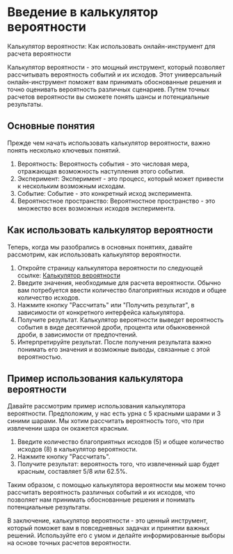 Введение в калькулятор вероятности
==================================

Калькулятор вероятности: Как использовать онлайн-инструмент для расчета вероятности

Калькулятор вероятности - это мощный инструмент, который позволяет рассчитывать вероятность событий и их исходов. Этот универсальный онлайн-инструмент поможет вам принимать обоснованные решения и точно оценивать вероятность различных сценариев. Путем точных расчетов вероятности вы сможете понять шансы и потенциальные результаты.

Основные понятия
----------------

Прежде чем начать использовать калькулятор вероятности, важно понять несколько ключевых понятий.

1. Вероятность: Вероятность события - это числовая мера, отражающая возможность наступления этого события.
2. Эксперимент: Эксперимент - это процесс, который может привести к нескольким возможным исходам.
3. Событие: Событие - это конкретный исход эксперимента.
4. Вероятностное пространство: Вероятностное пространство - это множество всех возможных исходов эксперимента.

Как использовать калькулятор вероятности
----------------------------------------

Теперь, когда мы разобрались в основных понятиях, давайте рассмотрим, как использовать калькулятор вероятности.

1. Откройте страницу калькулятора вероятности по следующей ссылке: [Калькулятор вероятности](https://www.onlinecalculatorsfree.com/ru/math/probability-calculator.html)
2. Введите значения, необходимые для расчета вероятности. Обычно вам потребуется ввести количество благоприятных исходов и общее количество исходов.
3. Нажмите кнопку "Рассчитать" или "Получить результат", в зависимости от конкретного интерфейса калькулятора.
4. Получите результат. Калькулятор вероятности выведет вероятность события в виде десятичной дроби, процента или обыкновенной дроби, в зависимости от предпочтений.
5. Интерпретируйте результат. После получения результата важно понимать его значения и возможные выводы, связанные с этой вероятностью.

Пример использования калькулятора вероятности
---------------------------------------------

Давайте рассмотрим пример использования калькулятора вероятности. Предположим, у нас есть урна с 5 красными шарами и 3 синими шарами. Мы хотим рассчитать вероятность того, что при извлечении шара он окажется красным.

1. Введите количество благоприятных исходов (5) и общее количество исходов (8) в калькулятор вероятности.
2. Нажмите кнопку "Рассчитать".
3. Получите результат: вероятность того, что извлеченный шар будет красным, составляет 5/8 или 62.5%.

Таким образом, с помощью калькулятора вероятности мы можем точно рассчитать вероятность различных событий и их исходов, что позволяет нам принимать обоснованные решения и понимать потенциальные результаты.

В заключение, калькулятор вероятности - это ценный инструмент, который поможет вам в повседневных задачах и принятии важных решений. Используйте его с умом и делайте информированные выборы на основе точных расчетов вероятности.
